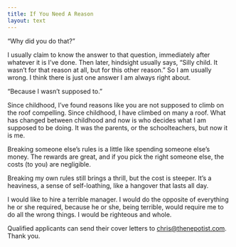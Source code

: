 ```yaml
---
title: If You Need A Reason
layout: text
---
```


“Why did you do that?”

I usually claim to know the answer to that question, immediately after whatever it is I’ve done. Then later, hindsight usually says, “Silly child. It wasn’t for that reason at all, but for this other reason.” So I am usually wrong.  I think there is just one answer I am always right about.

“Because I wasn’t supposed to.”

Since childhood, I’ve found reasons like you are not supposed to climb on the roof compelling. Since childhood, I have climbed on many a roof. What has changed between childhood and now is who decides what I am supposed to be doing. It was the parents, or the schoolteachers, but now it is me.

Breaking someone else’s rules is a little like spending someone else’s money. The rewards are great, and if you pick the right someone else, the costs (to you) are negligible.

Breaking my own rules still brings a thrill, but the cost is steeper. It’s a heaviness, a sense of self-loathing, like a hangover that lasts all day.

I would like to hire a terrible manager. I would do the opposite of everything he or she required, because he or she, being terrible, would require me to do all the wrong things. I would be righteous and whole.

Qualified applicants can send their cover letters to chris@thenepotist.com. Thank you.